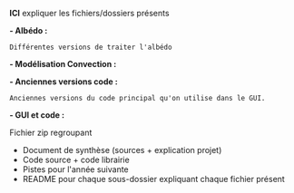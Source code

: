 **ICI** expliquer les fichiers/dossiers présents 

**- Albédo :**

    Différentes versions de traiter l'albédo

**- Modélisation Convection :**

**- Anciennes versions code :**

    Anciennes versions du code principal qu'on utilise dans le GUI.

**- GUI et code :**



Fichier zip regroupant 
  - Document de synthèse (sources + explication projet)
  - Code source + code librairie
  - Pistes pour l'année suivante
  - README pour chaque sous-dossier expliquant chaque fichier présent
